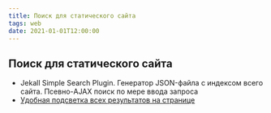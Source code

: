 ```yaml
---
title: Поиск для статического сайта
tags: web
date: 2021-01-01T12:00:00
---
```

## Поиск для статического сайта

- Jekall Simple Search Plugin. Генератор JSON-файла с индексом всего сайта. Псевно-AJAX поиск по мере ввода запроса
- [Удобная подсветка всех результатов на странице](https://stackoverflow.com/questions/16251505/how-to-highlight-all-text-occurrences-in-a-html-page-with-javascript/47440755#47440755)
